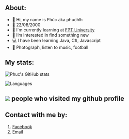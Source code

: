 ## About:
- 👋 Hi, my name is Phúc aka phuchlh
- 🎂 22/08/2000
- 🏫 I'm currently learning at [FPT University](https://www.facebook.com/FPTU.HCM)
- 👀 I’m interested in find something new
- 💻 I have been learning Java, C#, Javascript
- 💚 Photograph, listen to music, football
## My stats:
![Phuc's GitHub stats](https://github-readme-stats.vercel.app/api?username=phuchlh&show_icons=true&theme=blueberry&hide_border=true)


![Languages](https://github-readme-stats.vercel.app/api/top-langs/?username=phuchlh&layout=compact&theme=blueberry&hide_border=true)

## ![](https://komarev.com/ghpvc/?username=phuchlh&color=blueviolet&label=THANKS+TO) people who visited my github profile

## Contact with me by:

1. [Facebook](https://facebook.com/hongphuc.huynhle.1)
2. [Email](mailto:phuchlh.job@gmail.com)
